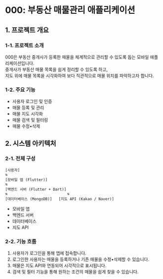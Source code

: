# 000: 부동산 매물관리 애플리케이션

## 1. 프로젝트 개요

### 1-1. 프로젝트 소개
000은 부동산 중개사가 등록한 매물을 체계적으로 관리할 수 있도록 돕는 모바일 애플리케이션입니다.  
중개사가 부동산 매물 목록을 쉽게 정리할 수 있도록 하고,  
지도 위에 매물 목록을 시각화하여 보다 직관적으로 매물 위치를 파악하고자 합니다.

### 1-2. 주요 기능
- 사용자 로그인 및 인증
- 매물 등록 및 관리
- 매물 지도 시각화
- 매물 검색 및 필터링
- 매물 수정•삭제

## 2. 시스템 아키텍처

### 2-1. 전체 구성

    [사용자]  
    ⇅  
    [모바일 앱 (Flutter)]  
    ⇅  
    [백엔드 서버 (Flutter + Dart)]  
    ⇅                           ⇅  
    [데이터베이스 (MongoDB)]   [지도 API (Kakao / Naver)]

- 모바일 앱
- 백엔드 서버
- 데이터베이스
- 지도 API

### 2-2. 기능 흐름
1. 사용자가 로그인을 통해 앱에 접속합니다.
2. 로그인한 사용자는 매물을 등록하거나 기존 매물을 수정•삭제할 수 있습니다.
3. 매물은 지도 API와 연동되어 시각적으로 표시됩니다.
4. 검색 및 필터 기능을 통해 원하는 조건의 매물을 쉽게 찾을 수 있습니다.